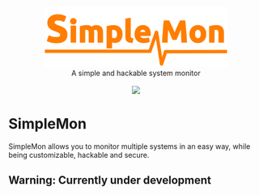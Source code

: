 <p align="center">
    <img src="misc/logo.png" alt="SimpleMon logo" height="120">
    <br/>
    A simple and hackable system monitor
    <br/> <br/>
    <a href="https://travis-ci.org/da3m0nsec/SimpleMon">
        <img src="https://travis-ci.org/da3m0nsec/SimpleMon.svg?branch=main">
    </a>
</p>



# SimpleMon

SimpleMon allows you to monitor multiple systems in an easy way, while being customizable, hackable and secure.

## Warning: Currently under development
